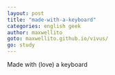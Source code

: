 ```yaml
---
layout: post
title: "made-with-a-keyboard"
categories: english geek
author: maxwellito
goto: maxwellito.github.io/vivus/
go: study
---
```

Made with (love) a keyboard
